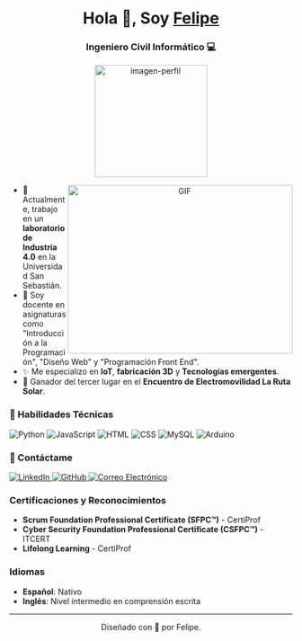 <h1 align="center">Hola 👋, Soy <a href="https://ffelipev2.github.io/" target="_blank">Felipe</a></h1>
<h3 align="center">Ingeniero Civil Informático &#128187;</h3>

<p align="center">
  <img src="https://media2.giphy.com/media/v1.Y2lkPTc5MGI3NjExajRxYWExa3B5c2dheTBiY3dicXhhejhpNzBmdTB1bGJpYnVjcjhjOCZlcD12MV9pbnRlcm5hbF9naWZfYnlfaWQmY3Q9Zw/VbnUQpnihPSIgIXuZv/giphy.webp" alt="imagen-perfil" height =200 width =200 />
</p>

<a target="_blank" align="center">
  <img align="right" height="300" width="400" alt="GIF" src="https://media.giphy.com/media/SWoSkN6DxTszqIKEqv/giphy.gif">
</a>

<ul>
  <li>💪 Actualmente, trabajo en un <strong>laboratorio de Industria 4.0</strong> en la Universidad San Sebastián.</li>
  <li>🔬 Soy docente en asignaturas como "Introducción a la Programación", "Diseño Web"  y "Programación Front End".</li>
  <li>✨ Me especializo en <strong>IoT</strong>, <strong>fabricación 3D</strong> y <strong>Tecnologías emergentes</strong>.</li>
  <li>🏅 Ganador del tercer lugar en el <strong>Encuentro de Electromovilidad La Ruta Solar</strong>.</li>
</ul>

<h3 align="leftr">🔧 Habilidades Técnicas</h3>
<p align="left">
  <img src="https://img.icons8.com/color/48/000000/python--v1.png" alt="Python" />
  <img src="https://img.icons8.com/color/48/000000/javascript--v1.png" alt="JavaScript" />
  <img src="https://img.icons8.com/color/48/000000/html-5--v1.png" alt="HTML" />
  <img src="https://img.icons8.com/color/48/000000/css3.png" alt="CSS" />
  <img src="https://img.icons8.com/fluency/48/000000/mysql-logo.png" alt="MySQL" />
  <img src="https://img.icons8.com/color/48/000000/arduino.png" alt="Arduino" />
</p>

<h3 align="left">💬 Contáctame</h3>
<p align="left">
  <a href="https://linkedin.com/in/felipe-valdebenito" target="_blank">
    <img src="https://img.icons8.com/doodle/40/000000/linkedin--v2.png" alt="LinkedIn">
  </a>
  <a href="https://github.com/ffelipev2" target="_blank">
    <img src="https://img.icons8.com/doodle/40/000000/github--v1.png" alt="GitHub">
  </a>
  <a href="mailto:ffelipev2@gmail.com" target="_blank">
    <img src="https://img.icons8.com/plasticine/40/000000/gmail-new.png" alt="Correo Electrónico">
  </a>
</p>

<h3 align="left">Certificaciones y Reconocimientos</h3>
<ul>
  <li><strong>Scrum Foundation Professional Certificate (SFPC™)</strong> - CertiProf</li>
  <li><strong>Cyber Security Foundation Professional Certificate (CSFPC™)</strong> - ITCERT</li>
  <li><strong>Lifelong Learning</strong> - CertiProf</li>
</ul>

<h3 align="left">Idiomas</h3>
<ul>
  <li><strong>Español</strong>: Nativo</li>
  <li><strong>Inglés</strong>: Nivel intermedio en comprensión escrita</li>
</ul>

---
<p align="center">
  Diseñado con 💖 por Felipe.
</p>
